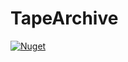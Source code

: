 # TapeArchive
[![Nuget](https://img.shields.io/nuget/v/TapeArchive)](https://www.nuget.org/packages/TapeArchive)

